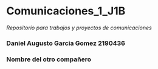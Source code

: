# Comunicaciones_1_J1B
_Repositorio para trabajos y proyectos de comunicaciones_
### Daniel Augusto Garcia Gomez 2190436
### Nombre del otro compañero

